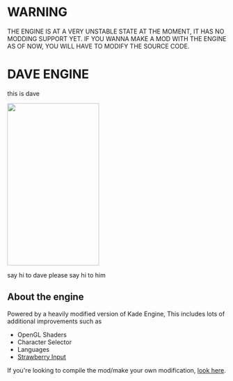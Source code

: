 # WARNING
THE ENGINE IS AT A VERY UNSTABLE STATE AT THE MOMENT, IT HAS NO MODDING SUPPORT YET.
IF YOU WANNA MAKE A MOD WITH THE ENGINE AS OF NOW, YOU WILL HAVE TO MODIFY THE SOURCE CODE.

# DAVE ENGINE
this is dave

<img src="https://cdn.discordapp.com/attachments/892140166309892136/905267141299802152/dorve_reale.png" width="211" height="373">

say hi to dave
please say hi to him

## About the engine
Powered by a heavily modified version of Kade Engine, This includes lots of additional improvements such as
- OpenGL Shaders
- Character Selector
- Languages
- [Strawberry Input](https://github.com/benjaminpants/Funkin-Strawberry)

If you're looking to compile the mod/make your own modification, [look here](Modding.md).
